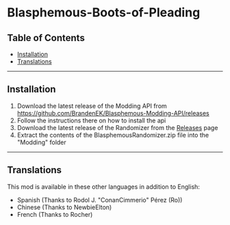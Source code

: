 # Blasphemous-Boots-of-Pleading

## Table of Contents

- [Installation](https://github.com/BrandenEK/Blasphemous-Boots-of-Pleading#installation)
- [Translations](https://github.com/BrandenEK/Blasphemous-Boots-of-Pleading#translations)

---

## Installation

1. Download the latest release of the Modding API from https://github.com/BrandenEK/Blasphemous-Modding-API/releases
2. Follow the instructions there on how to install the api
3. Download the latest release of the Randomizer from the [Releases](https://github.com/BrandenEK/Blasphemous-Randomizer/releases) page
4. Extract the contents of the BlasphemousRandomizer.zip file into the "Modding" folder

---

## Translations

This mod is available in these other languages in addition to English:
- Spanish (Thanks to Rodol J. "ConanCimmerio" Pérez (Ro))
- Chinese (Thanks to NewbieElton)
- French (Thanks to Rocher)

